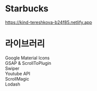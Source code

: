 # Starbucks
https://kind-tereshkova-b24f85.netlify.app

# 라이브러리
Google Material Icons</br>
GSAP & ScrollToPlugin</br>
Swiper</br>
Youtube API</br>
ScrollMagic</br>
Lodash

